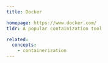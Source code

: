 ```yaml
---
title: Docker

homepage: https://www.docker.com/
tldr: A popular containization tool

related:
  concepts:
    - containerization
---
```

